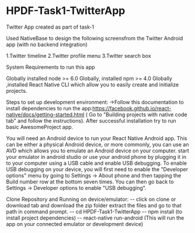 # HPDF-Task1-TwitterApp
Twitter App created as part of task-1


Used NativeBase to design the following screensfrom the Twitter Android app (with no backend integration)

1.Twitter timeline
2.Twitter profile menu 
3.Twitter search box

System Requirements to run this app

Globally installed node >= 6.0 Globally, installed npm >= 4.0 Globally ,installed React Native CLI which allow you to easily
create and initialize projects.

Steps to set up development environment:
->Follow this documentation to install dependencies to run the app:https://facebook.github.io/react-native/docs/getting-started.html
( Go to "Building projects with native code tab" and follow the instructions).
After successful installation try to run basic AwesomeProject app.

You will need an Android device to run your React Native Android app. This can be either a physical Android device, or more commonly, you can use an AVD which allows you to emulate an Android device on your computer. start your emulator in android studio or use your android phone by plugging it in to your computer using a USB cable and enable USB debugging.
To enable USB debugging on your device, you will first need to enable the "Developer options" menu by going to Settings → About phone and then tapping the Build number row at the bottom seven times. You can then go back to Settings → Developer options to enable "USB debugging".

Clone Repository and Running on device/emulator:
--  click on clone or download tab and download the zip folder extract the files and go to that path in command prompt.
-- cd HPDF-Task1-TwitterApp
-- npm install (to install project dependencies)
-- react-native run-android (This will run the app on your connected emulator or development device)
